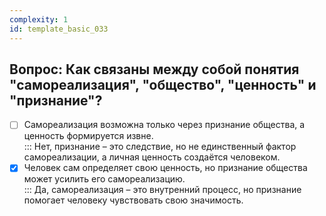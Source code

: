 ```yaml
---
complexity: 1
id: template_basic_033
---
```

## Вопрос: Как связаны между собой понятия "самореализация", "общество", "ценность" и "признание"?

- [ ] Самореализация возможна только через признание общества, а ценность формируется извне.  
  ::: Нет, признание – это следствие, но не единственный фактор самореализации, а личная ценность создаётся человеком.  
- [x] Человек сам определяет свою ценность, но признание общества может усилить его самореализацию.  
  ::: Да, самореализация – это внутренний процесс, но признание помогает человеку чувствовать свою значимость.